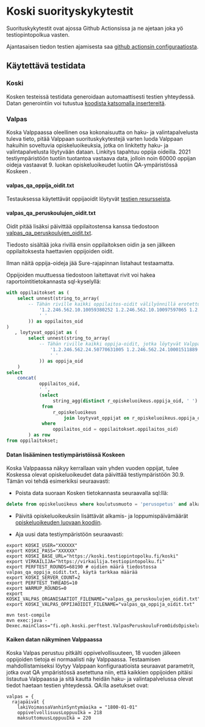 # Koski suorityskykytestit

Suorituskykytestit ovat ajossa Github Actionsissa ja ne ajetaan joka yö testiopintopolkua vasten.

Ajantasaisen tiedon testien ajamisesta saa [github actionsin configuraatiosta](../.github/workflows/run_performance_tests.yml).

## Käytettävä testidata

### Koski

Kosken testeissä testidata generoidaan automaattisesti testien yhteydessä. Datan generointiin voi tutustua
[koodista katsomalla insertereitä](../src/test/scala/fi/oph/koski/perftest/).

### Valpas

Koska Valppaassa oleellinen osa kokonaisuutta on haku- ja valintapalvelusta tuleva tieto, pitää Valppaan
suorituskykytestejä varten luoda Valppaan hakuihin soveltuvia opiskeluoikeuksia, jotka on linkitetty
haku- ja valintapalvelusta löytyvään dataan. Linkitys tapahtuu oppija oideilla. 2021 testiympäristöön tuotiin
tuotantoa vastaava data, jolloin noin 60000 oppijan oideja vastaavat 9. luokan opiskeluoikeudet
luotiin QA-ympäristössä Koskeen .

#### valpas_qa_oppija_oidit.txt

Testauksessa käytettävät oppijaoidit löytyvät [testien resursseista](../src/test/resources/valpas_qa_oppija_oidit.txt).

#### valpas_qa_peruskoulujen_oidit.txt

Oidit pitää lisäksi päivittää oppilaitostensa kanssa tiedostoon [valpas_qa_peruskoulujen_oidit.txt](../src/test/resources/valpas_qa_peruskoulujen_oidit.txt).

Tiedosto sisältää joka rivillä ensin oppilaitoksen oidin ja sen jälkeen oppilaitoksesta haettavien oppijoiden oidit.

Ilman näitä oppija-oideja jää Sure-rajapinnan listahaut testaamatta.

Oppijoiden muuttuessa tiedostoon laitettavat rivit voi hakea raportointitietokannasta sql-kyselyllä:

```sql
with oppilaitokset as (
    select unnest(string_to_array(
        -- Tähän riville kaikki oppilaitos-oidit välilyönnillä erotettuna:
            '1.2.246.562.10.10059380252 1.2.246.562.10.10097597065 1.2.246.562.10.102806581210 ...',
            ' '
        )) as oppilaitos_oid
)
   , loytyvat_oppijat as (
        select unnest(string_to_array(
            -- Tähän riville kaikki oppija-oidit, jotka löytyvät Valppaasta (valpas_qa_oppija_oidit.txt) välilyönnillä erotettuna:
                '1.2.246.562.24.50770631005 1.2.246.562.24.10001511889 1.2.246.562.24.10001665997  ...',
                ' '
            )) as oppija_oid
    )
select
    concat(
            oppilaitos_oid,
            ' ',
            (select
                 string_agg(distinct r_opiskeluoikeus.oppija_oid, ' ')
             from
                 r_opiskeluoikeus
                     join loytyvat_oppijat on r_opiskeluoikeus.oppija_oid = loytyvat_oppijat.oppija_oid
             where
                 oppilaitos_oid = oppilaitokset.oppilaitos_oid)
        ) as row
from oppilaitokset;
```

#### Datan lisääminen testiympäristöissä Koskeen

Koska Valppaassa näkyy kerrallaan vain yhden vuoden oppijat, tulee Koskessa olevat opiskeluoikeudet data päivittää
testiympäristöön 30.9. Tämän voi tehdä esimerkiksi seuraavasti:

* Poista data suoraan Kosken tietokannasta seuraavalla sql:llä:

```sql
delete from opiskeluoikeus where koulutusmuoto = 'perusopetus' and alkamispaiva = '2021-08-15' and paattymispaiva = '2022-06-04' and luokka ='9A' and versionumero = 1 and aikaleima > '2021-10-10';
```

* Päivitä opiskeluoikeuksiin lisättävät alkamis- ja loppumispäivämäärät
[opiskeluoikeuden luovaan koodiin](../src/test/scala/fi/oph/koski/perftest/ValpasOpiskeluoikeusInserterScenario.scala).

* Aja uusi data testiympäristöön seuraavasti:

```
export KOSKI_USER="XXXXXX"
export KOSKI_PASS="XXXXXX"
export KOSKI_BASE_URL="https://koski.testiopintopolku.fi/koski"
export VIRKAILIJA="https://virkailija.testiopintopolku.fi"
export PERFTEST_ROUNDS=68190 # oidien määrä tiedostossa valpas_qa_oppija_oidit.txt, käytä tarkkaa määrää
export KOSKI_SERVER_COUNT=2
export PERFTEST_THREADS=10
export WARMUP_ROUNDS=0
export KOSKI_VALPAS_ORGANISAATIOT_FILENAME="valpas_qa_peruskoulujen_oidit.txt"
export KOSKI_VALPAS_OPPIJAOIDIT_FILENAME="valpas_qa_oppija_oidit.txt"

mvn test-compile
mvn exec:java -Dexec.mainClass="fi.oph.koski.perftest.ValpasPeruskouluFromOidsOpiskeluoikeusInserter"
```

#### Kaiken datan näkyminen Valppaassa

Koska Valpas perustuu pitkälti oppivelvollisuuteen, 18 vuoden jälkeen oppijoiden tietoja ei normaalisti näy Valppaassa.
Testaamisen mahdollistamiseksi löytyy Valppaan konfiguraatioista seuraavat parametrit, jotka ovat QA ympäristössä
asetettuna niin, että kaikkien oppijoiden pitäisi listautua Valppaassa ja sitä kautta heidän haku- ja
valintapalvelussa olevat tiedot haetaan testien yhteydessä. QA:lla asetukset ovat:

```
valpas = {
  rajapäivät {
    lakiVoimassaVanhinSyntymäaika = "1800-01-01"
    oppivelvollisuusLoppuuIkä = 218
    maksuttomuusLoppuuIkä = 220
```
